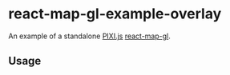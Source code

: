 # react-map-gl-example-overlay

An example of a standalone [PIXI.js](https://pixijs.github.io/docs/) [react-map-gl](https://github.com/uber/react-map-gl).

## Usage